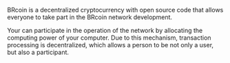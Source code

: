 BRcoin is a decentralized cryptocurrency with open source code that allows everyone to take part in the BRcoin network development. 

Your can participate in the operation of the network by allocating the computing power of your computer. Due to this mechanism, transaction processing is decentralized, which allows a person to be not only a user, but also a participant.

